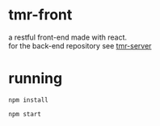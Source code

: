 # tmr-front

a restful front-end made with react.\
for the back-end repository see [tmr-server](https://github.com/ochocss/tmr-server)

# running

```shell
npm install
```

```shell
npm start
```
